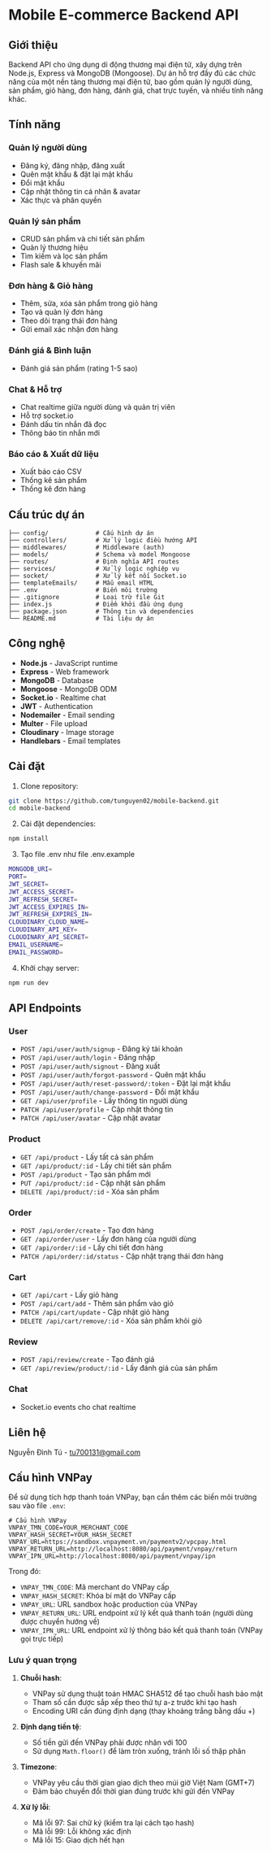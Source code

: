 # Mobile E-commerce Backend API

## Giới thiệu

Backend API cho ứng dụng di động thương mại điện tử, xây dựng trên Node.js, Express và MongoDB (Mongoose). Dự án hỗ trợ đầy đủ các chức năng của một nền tảng thương mại điện tử, bao gồm quản lý người dùng, sản phẩm, giỏ hàng, đơn hàng, đánh giá, chat trực tuyến, và nhiều tính năng khác.

## Tính năng

### Quản lý người dùng
- Đăng ký, đăng nhập, đăng xuất
- Quên mật khẩu & đặt lại mật khẩu
- Đổi mật khẩu
- Cập nhật thông tin cá nhân & avatar
- Xác thực và phân quyền

### Quản lý sản phẩm
- CRUD sản phẩm và chi tiết sản phẩm
- Quản lý thương hiệu
- Tìm kiếm và lọc sản phẩm
- Flash sale & khuyến mãi

### Đơn hàng & Giỏ hàng
- Thêm, sửa, xóa sản phẩm trong giỏ hàng
- Tạo và quản lý đơn hàng
- Theo dõi trạng thái đơn hàng
- Gửi email xác nhận đơn hàng

### Đánh giá & Bình luận
- Đánh giá sản phẩm (rating 1-5 sao)

### Chat & Hỗ trợ
- Chat realtime giữa người dùng và quản trị viên
- Hỗ trợ socket.io
- Đánh dấu tin nhắn đã đọc
- Thông báo tin nhắn mới


### Báo cáo & Xuất dữ liệu
- Xuất báo cáo CSV
- Thống kê sản phẩm
- Thống kê đơn hàng

## Cấu trúc dự án

```
├── config/             # Cấu hình dự án
├── controllers/        # Xử lý logic điều hướng API
├── middlewares/        # Middleware (auth)
├── models/             # Schema và model Mongoose
├── routes/             # Định nghĩa API routes
├── services/           # Xử lý logic nghiệp vụ
├── socket/             # Xử lý kết nối Socket.io
├── templateEmails/     # Mẫu email HTML
├── .env                # Biến môi trường
├── .gitignore          # Loại trừ file Git
├── index.js            # Điểm khởi đầu ứng dụng
├── package.json        # Thông tin và dependencies
└── README.md           # Tài liệu dự án
```

## Công nghệ

- **Node.js** - JavaScript runtime
- **Express** - Web framework
- **MongoDB** - Database
- **Mongoose** - MongoDB ODM
- **Socket.io** - Realtime chat
- **JWT** - Authentication
- **Nodemailer** - Email sending
- **Multer** - File upload
- **Cloudinary** - Image storage
- **Handlebars** - Email templates

## Cài đặt

1. Clone repository:
```bash
git clone https://github.com/tunguyen02/mobile-backend.git
cd mobile-backend
```

2. Cài đặt dependencies:
```bash
npm install
```

3. Tạo file .env như file .env.example
```bash
MONGODB_URI=
PORT=
JWT_SECRET=
JWT_ACCESS_SECRET=
JWT_REFRESH_SECRET=
JWT_ACCESS_EXPIRES_IN=
JWT_REFRESH_EXPIRES_IN=
CLOUDINARY_CLOUD_NAME=
CLOUDINARY_API_KEY=
CLOUDINARY_API_SECRET=
EMAIL_USERNAME=
EMAIL_PASSWORD=
```

4. Khởi chạy server:
```bash
npm run dev
```

## API Endpoints

### User
- `POST /api/user/auth/signup` - Đăng ký tài khoản
- `POST /api/user/auth/login` - Đăng nhập
- `POST /api/user/auth/signout` - Đăng xuất
- `POST /api/user/auth/forgot-password` - Quên mật khẩu
- `POST /api/user/auth/reset-password/:token` - Đặt lại mật khẩu
- `POST /api/user/auth/change-password` - Đổi mật khẩu
- `GET /api/user/profile` - Lấy thông tin người dùng
- `PATCH /api/user/profile` - Cập nhật thông tin
- `PATCH /api/user/avatar` - Cập nhật avatar

### Product
- `GET /api/product` - Lấy tất cả sản phẩm
- `GET /api/product/:id` - Lấy chi tiết sản phẩm
- `POST /api/product` - Tạo sản phẩm mới
- `PUT /api/product/:id` - Cập nhật sản phẩm
- `DELETE /api/product/:id` - Xóa sản phẩm

### Order
- `POST /api/order/create` - Tạo đơn hàng
- `GET /api/order/user` - Lấy đơn hàng của người dùng
- `GET /api/order/:id` - Lấy chi tiết đơn hàng
- `PATCH /api/order/:id/status` - Cập nhật trạng thái đơn hàng

### Cart
- `GET /api/cart` - Lấy giỏ hàng
- `POST /api/cart/add` - Thêm sản phẩm vào giỏ
- `PATCH /api/cart/update` - Cập nhật giỏ hàng
- `DELETE /api/cart/remove/:id` - Xóa sản phẩm khỏi giỏ

### Review
- `POST /api/review/create` - Tạo đánh giá
- `GET /api/review/product/:id` - Lấy đánh giá của sản phẩm

### Chat
- Socket.io events cho chat realtime

## Liên hệ

Nguyễn Đình Tú - tu700131@gmail.com

## Cấu hình VNPay

Để sử dụng tích hợp thanh toán VNPay, bạn cần thêm các biến môi trường sau vào file `.env`:

```
# Cấu hình VNPay
VNPAY_TMN_CODE=YOUR_MERCHANT_CODE
VNPAY_HASH_SECRET=YOUR_HASH_SECRET
VNPAY_URL=https://sandbox.vnpayment.vn/paymentv2/vpcpay.html
VNPAY_RETURN_URL=http://localhost:8080/api/payment/vnpay/return
VNPAY_IPN_URL=http://localhost:8080/api/payment/vnpay/ipn
```

Trong đó:
- `VNPAY_TMN_CODE`: Mã merchant do VNPay cấp
- `VNPAY_HASH_SECRET`: Khóa bí mật do VNPay cấp
- `VNPAY_URL`: URL sandbox hoặc production của VNPay
- `VNPAY_RETURN_URL`: URL endpoint xử lý kết quả thanh toán (người dùng được chuyển hướng về)
- `VNPAY_IPN_URL`: URL endpoint xử lý thông báo kết quả thanh toán (VNPay gọi trực tiếp)

### Lưu ý quan trọng

1. **Chuỗi hash**:
   - VNPay sử dụng thuật toán HMAC SHA512 để tạo chuỗi hash bảo mật
   - Tham số cần được sắp xếp theo thứ tự a-z trước khi tạo hash
   - Encoding URI cần đúng định dạng (thay khoảng trắng bằng dấu +)

2. **Định dạng tiền tệ**:
   - Số tiền gửi đến VNPay phải được nhân với 100
   - Sử dụng `Math.floor()` để làm tròn xuống, tránh lỗi số thập phân

3. **Timezone**:
   - VNPay yêu cầu thời gian giao dịch theo múi giờ Việt Nam (GMT+7)
   - Đảm bảo chuyển đổi thời gian đúng trước khi gửi đến VNPay

4. **Xử lý lỗi**:
   - Mã lỗi 97: Sai chữ ký (kiểm tra lại cách tạo hash)
   - Mã lỗi 99: Lỗi không xác định
   - Mã lỗi 15: Giao dịch hết hạn

